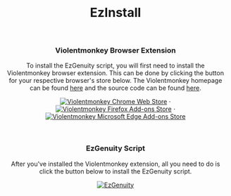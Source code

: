 <br/>
<p align="center">
  <h1 align="center">EzInstall</h1>
</p>
<br/>
<p align="center">
  <h3 align="center">Violentmonkey Browser Extension</h3>
</p>
<p align="center">
  To install the EzGenuity script, you will first need to install the Violentmonkey browser extension. This can be done by clicking the button for your respective browser's store below. The Violentmonkey homepage can be found <a href="https://violentmonkey.github.io/" target="_blank">here</a> and the source code can be found <a href="https://github.com/violentmonkey/violentmonkey" target="_blank">here</a>.
</p>
<div align="center">

  <a href="https://chrome.google.com/webstore/detail/violentmonkey/jinjaccalgkegednnccohejagnlnfdag" target="_blank">![Violentmonkey Chrome Web Store](https://img.shields.io/badge/chrome%20web%20store-brightgreen?style=for-the-badge&logo=google-chrome)</a>
  ⋅
  <a href="https://addons.mozilla.org/firefox/addon/violentmonkey" target="_blank">![Violentmonkey Firefox Add-ons Store](https://img.shields.io/badge/firefox%20add--ons%20store-brightgreen?style=for-the-badge&logo=firefox)</a>
  ⋅
  <a href="https://microsoftedge.microsoft.com/addons/detail/eeagobfjdenkkddmbclomhiblgggliao" target="_blank">![Violentmonkey Microsoft Edge Add-ons Store](https://img.shields.io/badge/microsoft%20edge%20add--ons%20store-brightgreen?style=for-the-badge&logo=microsoft-edge)</a>

</div>
<br/>
<p align="center">
  <h3 align="center">EzGenuity Script</h3>
</p>
<p align="center">
  After you've installed the Violentmonkey extension, all you need to do is click the button below to install the EzGenuity script.
<div align="center">

  <a href="">![EzGenuity](https://img.shields.io/badge/install%20ezgenuity-brightgreen?style=for-the-badge)</a>

</div>
